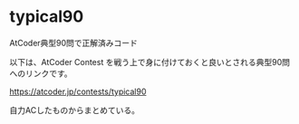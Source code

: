 # typical90
AtCoder典型90問で正解済みコード

以下は、AtCoder Contest を戦う上で身に付けておくと良いとされる典型90問へのリンクです。

https://atcoder.jp/contests/typical90

自力ACしたものからまとめている。


